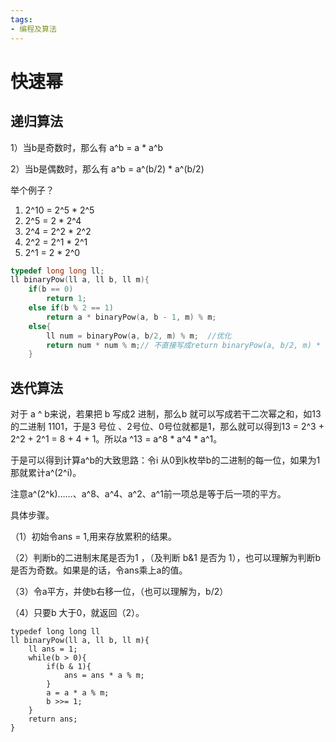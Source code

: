 ```yaml
---
tags:
- 编程及算法
---
```

# 快速幂

## 递归算法

1）当b是奇数时，那么有 a^b = a * a^b

2）当b是偶数时，那么有 a^b = a^(b/2) * a^(b/2)

举个例子？

1. 2^10 = 2^5 * 2^5
2. 2^5 = 2 * 2^4
3. 2^4 = 2^2 * 2^2
4. 2^2 = 2^1 * 2^1
5. 2^1 = 2 * 2^0

```c
typedef long long ll;
ll binaryPow(ll a, ll b, ll m){
	if(b == 0)
		return 1;
	else if(b % 2 == 1)
		return a * binaryPow(a, b - 1, m) % m;
	else{
		ll num = binaryPow(a, b/2, m) % m;	//优化 
		return num * num % m;// 不直接写成return binaryPow(a, b/2, m) * binaryPow(a, b/2, m)
	}
```

## 迭代算法

对于 a ^ b来说，若果把 b 写成2 进制，那么b 就可以写成若干二次幂之和，如13 的二进制 1101，于是3 号位 、2号位、0号位就都是1，那么就可以得到13 = 2^3 + 2^2 + 2^1 = 8 + 4 + 1。所以a ^13 = a^8 * a^4 * a^1。<br>

于是可以得到计算a^b的大致思路：令i 从0到k枚举b的二进制的每一位，如果为1 那就累计a^(2^i)。<br>

注意a^(2^k)……、a^8、a^4、a^2、a^1前一项总是等于后一项的平方。<br>

具体步骤。<br>

（1）初始令ans = 1,用来存放累积的结果。<br>

（2）判断b的二进制末尾是否为1 ，（及判断 b&1 是否为 1），也可以理解为判断b 是否为奇数。如果是的话，令ans乘上a的值。<br>

（3）令a平方，并使b右移一位，（也可以理解为，b/2）<br>

（4）只要b 大于0，就返回（2）。

```
typedef long long ll
ll binaryPow(ll a, ll b, ll m){
	ll ans = 1;
	while(b > 0){
		if(b & 1){
			ans = ans * a % m;
		}
		a = a * a % m;
		b >>= 1; 
	} 
	return ans;
}
```






